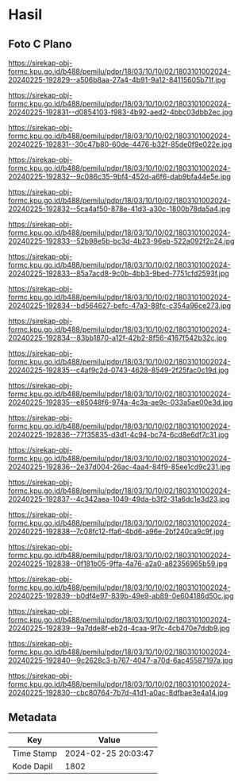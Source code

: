 # Hasil

## Foto C Plano

https://sirekap-obj-formc.kpu.go.id/b488/pemilu/pdpr/18/03/10/10/02/1803101002024-20240225-192829--a506b8aa-27a4-4b91-9a12-84115605b71f.jpg

https://sirekap-obj-formc.kpu.go.id/b488/pemilu/pdpr/18/03/10/10/02/1803101002024-20240225-192831--d0854103-f983-4b92-aed2-4bbc03dbb2ec.jpg

https://sirekap-obj-formc.kpu.go.id/b488/pemilu/pdpr/18/03/10/10/02/1803101002024-20240225-192831--30c47b80-60de-4476-b32f-85de0f9e022e.jpg

https://sirekap-obj-formc.kpu.go.id/b488/pemilu/pdpr/18/03/10/10/02/1803101002024-20240225-192832--9c086c35-9bf4-452d-a6f6-dab9bfa44e5e.jpg

https://sirekap-obj-formc.kpu.go.id/b488/pemilu/pdpr/18/03/10/10/02/1803101002024-20240225-192832--5ca4af50-878e-41d3-a30c-1800b78da5a4.jpg

https://sirekap-obj-formc.kpu.go.id/b488/pemilu/pdpr/18/03/10/10/02/1803101002024-20240225-192833--52b98e5b-bc3d-4b23-96eb-522a092f2c24.jpg

https://sirekap-obj-formc.kpu.go.id/b488/pemilu/pdpr/18/03/10/10/02/1803101002024-20240225-192833--85a7acd8-9c0b-4bb3-9bed-7751cfd2593f.jpg

https://sirekap-obj-formc.kpu.go.id/b488/pemilu/pdpr/18/03/10/10/02/1803101002024-20240225-192834--bd564627-befc-47a3-88fc-c354a96ce273.jpg

https://sirekap-obj-formc.kpu.go.id/b488/pemilu/pdpr/18/03/10/10/02/1803101002024-20240225-192834--83bb1870-a12f-42b2-8f56-4167f542b32c.jpg

https://sirekap-obj-formc.kpu.go.id/b488/pemilu/pdpr/18/03/10/10/02/1803101002024-20240225-192835--c4af9c2d-0743-4628-8549-2f25fac0c19d.jpg

https://sirekap-obj-formc.kpu.go.id/b488/pemilu/pdpr/18/03/10/10/02/1803101002024-20240225-192835--e85048f6-974a-4c3a-ae9c-033a5ae00e3d.jpg

https://sirekap-obj-formc.kpu.go.id/b488/pemilu/pdpr/18/03/10/10/02/1803101002024-20240225-192836--77f35835-d3d1-4c94-bc74-6cd8e6df7c31.jpg

https://sirekap-obj-formc.kpu.go.id/b488/pemilu/pdpr/18/03/10/10/02/1803101002024-20240225-192836--2e37d004-26ac-4aa4-84f9-85ee1cd9c231.jpg

https://sirekap-obj-formc.kpu.go.id/b488/pemilu/pdpr/18/03/10/10/02/1803101002024-20240225-192837--4c342aea-1049-49da-b3f2-31a6dc1e3d23.jpg

https://sirekap-obj-formc.kpu.go.id/b488/pemilu/pdpr/18/03/10/10/02/1803101002024-20240225-192838--7c08fc12-ffa6-4bd6-a96e-2bf240ca9c9f.jpg

https://sirekap-obj-formc.kpu.go.id/b488/pemilu/pdpr/18/03/10/10/02/1803101002024-20240225-192838--0f181b05-9ffa-4a76-a2a0-a82356965b59.jpg

https://sirekap-obj-formc.kpu.go.id/b488/pemilu/pdpr/18/03/10/10/02/1803101002024-20240225-192839--b0df4e97-839b-49e9-ab89-0e604186d50c.jpg

https://sirekap-obj-formc.kpu.go.id/b488/pemilu/pdpr/18/03/10/10/02/1803101002024-20240225-192839--9a7dde8f-eb2d-4caa-9f7c-4cb470e7ddb9.jpg

https://sirekap-obj-formc.kpu.go.id/b488/pemilu/pdpr/18/03/10/10/02/1803101002024-20240225-192840--9c2628c3-b767-4047-a70d-6ac45587197a.jpg

https://sirekap-obj-formc.kpu.go.id/b488/pemilu/pdpr/18/03/10/10/02/1803101002024-20240225-192830--cbc80764-7b7d-41d1-a0ac-8dfbae3e4a14.jpg


## Metadata

| Key        | Value               |
| ---------- | ------------------- |
| Time Stamp | 2024-02-25 20:03:47 |
| Kode Dapil | 1802                |



